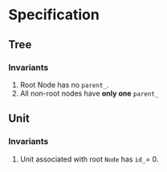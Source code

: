 # Specification

## Tree

### Invariants

1. Root Node has no `parent_`.
2. All non-root nodes have **only one** `parent_`

## Unit

### Invariants

1. Unit associated with root `Node` has `id_`= 0.